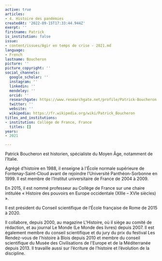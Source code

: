 ```yaml
---
active: true
articles:
- 4. Histoire des pandémies
createdAt: '2022-09-15T17:33:44.944Z'
exerpt: ''
firstname: Patrick
is_institution: false
issue:
- content/issues/Agir en temps de crise - 2021.md
language:
- French
lastname: Boucheron
picture: ''
picture_copyright: ''
social_channels:
  google_scholar: ''
  instagram: ''
  linkedin: ''
  mendeley: ''
  orcid: ''
  researchgate: https://www.researchgate.net/profile/Patrick-Boucheron
  twitter: ''
  website: ''
  wikipedia: https://fr.wikipedia.org/wiki/Patrick_Boucheron
titles_and_institutions:
- institution: Collège de France, France
  titles: []
years:
- 2021

---
```

Patrick Boucheron est historien, spécialiste du Moyen Âge, notamment de l’Italie.

Agrégé d’histoire en 1988, il enseigne à l'École normale supérieure de Fontenay-Saint-Cloud avant de rejoindre l’Université Panthéon-Sorbonne en 1999. Il est membre de l’Institut universitaire de France de 2004 à 2009.

En 2015, il est nommé professeur au Collège de France sur une chaire intitulée « Histoire des pouvoirs en Europe occidentale (XIIIe – XVIe siècles) ».

Il est président du Conseil scientifique de l’École française de Rome de 2015 à 2020.

Il collabore, depuis 2000, au magazine L'Histoire, où il siège au comité de rédaction, et au journal Le Monde (Le Monde des livres) depuis 2007. Il est également membre du conseil scientifique et du jury du prix du festival Les Rendez-vous de l'histoire à Blois depuis 2010 et membre du conseil scientifique du Musée des Civilisations de l'Europe et de la Méditerranée depuis 2013. Il travaille aussi sur l’écriture de l’histoire et l’évolution de la discipline.